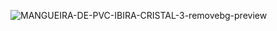 ![MANGUEIRA-DE-PVC-IBIRA-CRISTAL-3-removebg-preview](https://github.com/user-attachments/assets/480a5a1d-1b2c-4872-91fc-3373d3a79ae9)
